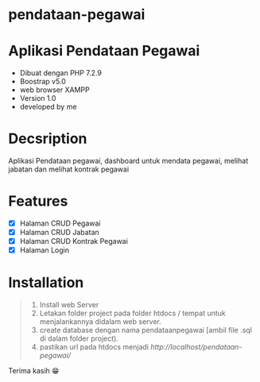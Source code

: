 # pendataan-pegawai

# Aplikasi Pendataan Pegawai
* Dibuat dengan PHP 7.2.9
* Boostrap v5.0
* web browser XAMPP
* Version 1.0
* developed by me

# Decsription
Aplikasi Pendataan pegawai, dashboard untuk mendata pegawai, melihat jabatan dan melihat kontrak pegawai

# Features
- [x] Halaman CRUD Pegawai
- [x] Halaman CRUD Jabatan
- [x] Halaman CRUD Kontrak Pegawai
- [x] Halaman Login

# Installation
> 1. Install web Server
> 2. Letakan folder project pada folder htdocs / tempat untuk menjalankannya didalam web server.
> 3. create database dengan nama pendataanpegawai [ambil file .sql di dalam folder project).
> 4. pastikan url pada htdocs menjadi *http://localhost/pendataan-pegawai/*

Terima kasih 😁
